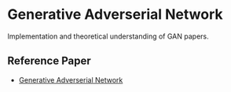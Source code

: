 # Generative Adverserial Network

Implementation and theoretical understanding of GAN papers.

## Reference Paper
* [Generative Adverserial Network](https://arxiv.org/pdf/1406.2661.pdf)
